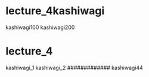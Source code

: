# lecture_4kashiwagi
kashiwagi100
kashiwagi200
# lecture_4
kashiwagi_1
kashiwagi_2
#############
kashiwagi44